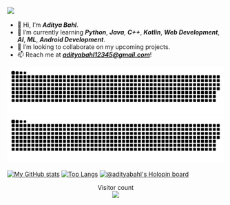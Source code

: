 ![](https://komarev.com/ghpvc/?username=AdityaBahl)
- 👋 Hi, I’m ***Aditya Bahl***.
- 🌱 I’m currently learning ***Python***, ***Java***, ***C++***, ***Kotlin***, ***Web Development***, ***AI***, ***ML***, ***Android Development***.
- 💞️ I’m looking to collaborate on my upcoming projects.
- 📫 Reach me at ***adityabahl12345@gmail.com***!

<!---
AdityaBahl/AdityaBahl is a ✨ special ✨ repository because its `README.md` (this file) appears on your GitHub profile.
You can click the Preview link to take a look at your changes.
--->

![github contribution grid snake animation](https://raw.githubusercontent.com/AdityaBahl/AdityaBahl/output/github-contribution-grid-snake-dark.svg#gh-dark-mode-only)![github contribution grid snake animation](https://raw.githubusercontent.com/AdityaBahl/AdityaBahl/output/github-contribution-grid-snake.svg#gh-light-mode-only)


[![My GitHub stats](https://github-readme-stats.vercel.app/api?username=adityabahl&theme=tokyonight&showicons=true)](https://github.com/anuraghazra/github-readme-stats)
[![Top Langs](https://github-readme-stats.vercel.app/api/top-langs/?username=adityabahl&theme=tokyonight)](https://github.com/anuraghazra/github-readme-stats)
[![@adityabahl's Holopin board](https://holopin.me/adityabahl)](https://holopin.io/@adityabahl)
<p align="center"> 
  Visitor count<br>
  <img src="https://profile-counter.glitch.me/AdityaBahl/count.svg" />
</p>
